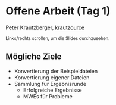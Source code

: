 # Offene Arbeit (Tag 1)

Peter Krautzberger, [krautzource](https://krautzource.com)

<small>Links/rechts scrollen, um die Slides durchzusehen.</small>

## Mögliche Ziele

- Konvertierung der Beispieldateien
- Konvertierung eigener Dateien
- Sammlung für Ergebnisrunde
  - Erfolgreiche Ergebnisse
  - MWEs für Probleme
